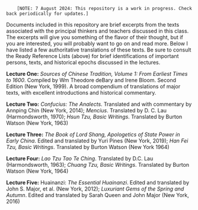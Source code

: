         [NOTE: 7 August 2024: This repository is a work in progress. Check back periodically for updates.]

Documents included in this repository are brief excerpts from the texts associated with the principal thinkers and teachers discussed in this class.  The excerpts will give you something of the flavor of their thought, but if you are interested, you will probably want to go on and read more.  Below I have listed a few authoritative translations of these texts.  Be sure to consult the Ready Reference Lists (above) for brief identifications of important persons, texts, and historical epochs discussed in the lectures. 

**Lecture One:** _Sources of Chinese Tradition, Volume 1: From Earliest Times to 1600_.  Compiled by Wm Theodore deBary and Irene Bloom.  Second Edition (New York, 1999).  A broad compendium of translations of major texts, with excellent introductions and historical commentary.

**Lecture Two:** _Confucius: The Analects_. Translated and with commentary by Annping Chin (New York, 2014);  _Mencius_. Translated by D. C. Lau (Harmondsworth, 1970); _Hsun Tzu, Basic Writings_. Translated by Burton Watson (New York, 1963) 

**Lecture Three:** _The Book of Lord Shang, Apologetics of State Power in Early China_. Edited and translated by Yuri Pines (New York, 2019); _Han Fei Tzu, Basic Writings_.  Translated by Burton Watson (New York 1964)

**Lecture Four:** _Lao Tzu Tao Te Ching_. Translated by D.C. Lau (Harmondsworth, 1963); _Chuang Tzu, Basic Writings_. Translated by Burton Watson (New York, 1964)

**Lecture Five:** Huainanzi: _The Essential Huainanzi_. Edited and translated by John S. Major, et al. (New York, 2012); _Luxuriant Gems of the Spring and Autumn_. Edited and translated by Sarah Queen and John Major (New York, 2016)

